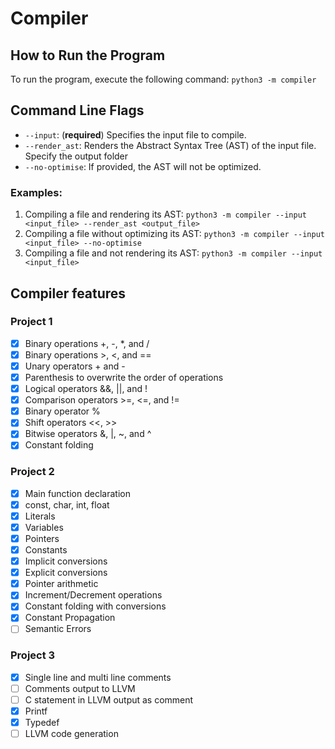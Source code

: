 # Compiler

## How to Run the Program

To run the program, execute the following command: `python3 -m compiler`

## Command Line Flags

- `--input`: (**required**) Specifies the input file to compile.
- `--render_ast`: Renders the Abstract Syntax Tree (AST) of the input file. Specify the output folder
- `--no-optimise`: If provided, the AST will not be optimized.

### Examples:

1. Compiling a file and rendering its AST: `python3 -m compiler --input <input_file> --render_ast <output_file>`
2. Compiling a file without optimizing its AST: `python3 -m compiler --input <input_file> --no-optimise`
3. Compiling a file and not rendering its AST: `python3 -m compiler --input <input_file>`

## Compiler features

### Project 1
- [X] Binary operations +, -, *, and /
- [X] Binary operations >, <, and ==
- [X] Unary operators + and -
- [X] Parenthesis to overwrite the order of operations
- [X] Logical operators &&, ||, and !
- [X] Comparison operators >=, <=, and !=
- [X] Binary operator %
- [X] Shift operators <<, >>
- [X] Bitwise operators &, |, ~, and ^
- [X] Constant folding

### Project 2
- [X] Main function declaration
- [X] const, char, int, float
- [X] Literals
- [X] Variables
- [X] Pointers
- [X] Constants
- [X] Implicit conversions
- [X] Explicit conversions
- [X] Pointer arithmetic
- [X] Increment/Decrement operations
- [X] Constant folding with conversions
- [X] Constant Propagation
- [ ] Semantic Errors

### Project 3
- [X] Single line and multi line comments
- [ ] Comments output to LLVM
- [ ] C statement in LLVM output as comment
- [X] Printf
- [X] Typedef
- [ ] LLVM code generation
